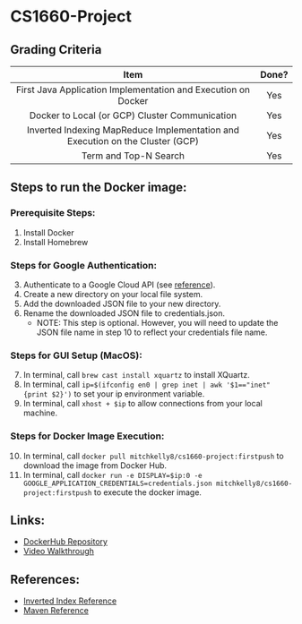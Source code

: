 # CS1660-Project

## Grading Criteria

| Item | Done?  |
| :-----: | :-: |
| First Java Application Implementation and Execution on Docker | Yes |
| Docker to Local (or GCP) Cluster Communication | Yes |
| Inverted Indexing MapReduce Implementation and Execution on the Cluster (GCP) | Yes |
| Term and Top-N Search | Yes |

## Steps to run the Docker image:

### Prerequisite Steps:
1. Install Docker
2. Install Homebrew

### Steps for Google Authentication: 
3. Authenticate to a Google Cloud API (see [reference](https://cloud.google.com/docs/authentication/getting-started#auth-cloud-implicit-java)).
4. Create a new directory on your local file system. 
5. Add the downloaded JSON file to your new directory. 
6. Rename the downloaded JSON file to credentials.json.
   - NOTE: This step is optional. However, you will need to update the JSON file name in step 10 to reflect your credentials file name. 

### Steps for GUI Setup (MacOS):
7. In terminal, call `brew cast install xquartz` to install XQuartz.
8. In terminal, call `ip=$(ifconfig en0 | grep inet | awk '$1=="inet" {print $2}')` to set your ip environment variable.
9. In terminal, call `xhost + $ip` to allow connections from your local machine.

### Steps for Docker Image Execution: 
10. In terminal, call `docker pull mitchkelly8/cs1660-project:firstpush` to download the image from Docker Hub. 
11. In terminal, call `docker run -e DISPLAY=$ip:0 -e GOOGLE_APPLICATION_CREDENTIALS=credentials.json mitchkelly8/cs1660-project:firstpush` to execute the docker image. 

## Links:

- [DockerHub Repository](https://hub.docker.com/repository/docker/mitchkelly8/cs1660-project)
- [Video Walkthrough]()

## References:
- [Inverted Index Reference](https://acadgild.com/blog/building-inverted-index-mapreduce)
- [Maven Reference](https://youtu.be/sNEcpw8LPpo)
